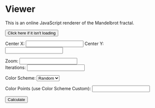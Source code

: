 

# Viewer

This is an online JavaScript renderer of the Mandelbrot fractal.

<button onclick="javascript:mand_update();">Click here if it isn't loading</button>

<div id="info">
  <span id="info_text"></span>
</div>
<div class="container">
<form id="mand_conf" onsubmit="javascript:mand_update();" action="javascript:mand_update();">
  <p>
    <label for="cX">Center X: </label><input type="number" name="cX" step="0.0000001">
    <label for="cY">Center Y: </label><input type="number" name="cY" step="0.0000001"><br/>
  </p>
  <p>
  <label for="Z">Zoom: </label><input type="number" name="Z" step="0.0000001"><br/>
    <label for="iter">Iterations: </label><input name="iter"><br/>
  </p>
  <p>
  <label for="color_scheme">Color Scheme: </label><select onchange="javascript:mand_update();" id="color_scheme" name="color_scheme">
      <option value="random" selected="selected">Random</option>
      <option value="mocha">Mocha</option>
      <option value="red">Red</option>
      <option value="blue">Blue</option>
      <option value="green">Green</option>
      <option value="custom">Custom</option>
    </select><br/>
  </p>
  <p>
    <label for="color_scheme_custom">Color Points (use Color Scheme Custom): </label><input name="color_scheme_custom" id="color_scheme_custom"><br/>
  </p>
</form>
</div>

<button onclick="javascript:mand_update();">Calculate</button>

<br/>

<a id="info_link" href=""></a>

<div id="fractal_cont" width="100%">
  <canvas id="fractal" width="100%" height="0">
  </canvas>
</div>
